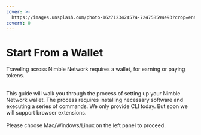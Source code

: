 ```yaml
---
cover: >-
  https://images.unsplash.com/photo-1627123424574-724758594e93?crop=entropy&cs=srgb&fm=jpg&ixid=M3wxOTcwMjR8MHwxfHNlYXJjaHwxfHx3YWxsZXR8ZW58MHx8fHwxNzE0MTE1NTQzfDA&ixlib=rb-4.0.3&q=85
coverY: 0
---
```


# Start From a Wallet

Traveling across Nimble Network requires a wallet, for earning or paying tokens.&#x20;

\
This guide will walk you through the process of setting up your Nimble Network wallet. The process requires installing necessary software and executing a series of commands. We only provide CLI today. But soon we will support browser extensions.\
\
Please choose Mac/Windows/Linux on the left panel to proceed. &#x20;
